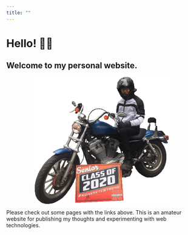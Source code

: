 ```yaml
---
title: ""
---
```



# Hello! 👋🏻

## Welcome to my personal website.

<img alt="Dakota's motorcycle" style="max-width:40ch; display: block; margin: auto;" src="/images/sporty-transparent.png">

Please check out some pages with the links above. This is an amateur website for publishing my thoughts and experimenting with web technologies.